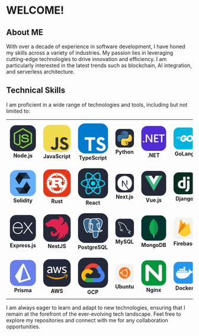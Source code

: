 # WELCOME!

## About ME

With over a decade of experience in software development, I have honed my skills across a variety of industries. My passion lies in leveraging cutting-edge technologies to drive innovation and efficiency. I am particularly interested in the latest trends such as blockchain, AI integration, and serverless architecture.

## Technical Skills

I am proficient in a wide range of technologies and tools, including but not limited to:
  <table>
    <tr style="text-align: center;">
      <td style="padding: 10px;"><img src="./icons/NodeJS-Dark.svg" alt="NodeJS" /> <b style="text-align: center;">Node.js</b></td>
      <td style="padding: 10px;"><img src="./icons/JavaScript.svg" alt="JavaScript" /> <b style="text-align: center;">JavaScript</b></td>
      <td style="padding: 10px;"><img src="./icons/TypeScript.svg" alt="TypeScript" /> <b style="text-align: center;">TypeScript</b></td>
      <td style="padding: 10px;"><img src="./icons/Python-Dark.svg" alt="Python" /> <b style="text-align: center;">Python</b></td>
      <td style="padding: 10px;"><img src="./icons/DotNet.svg" alt=".NET" /> <b style="text-align: center;">.NET</b></td>
      <td style="padding: 10px;"><img src="./icons/GoLang.svg" alt="GoLang" /> <b style="text-align: center;">GoLang</b></td>
    </tr>
    <tr style="text-align: center;">
      <td style="padding: 10px;"><img src="./icons/Solidity.svg" alt="Solidity" /> <b style="text-align: center;">Solidity</b></td>
      <td style="padding: 10px;"><img src="./icons/Rust.svg" alt="Rust" /> <b style="text-align: center;">Rust</b></td>
      <td style="padding: 10px;"><img src="./icons/React-Dark.svg" alt="React" /> <b style="text-align: center;">React</b></td>
      <td style="padding: 10px;"><img src="./icons/NextJS-Dark.svg" alt="Next.js" /> <b style="text-align: center;">Next.js</b></td>
      <td style="padding: 10px;"><img src="./icons/VueJS-Dark.svg" alt="Vue.js" /> <b style="text-align: center;">Vue.js</b></td>
      <td style="padding: 10px;"><img src="./icons/Django.svg" alt="Django" /> <b style="text-align: center;">Django</b></td>
    </tr>
    <tr style="text-align: center;">
      <td style="padding: 10px;"><img src="./icons/ExpressJS-Dark.svg" alt="Express.js" /> <b style="text-align: center;">Express.js</b></td>
      <td style="padding: 10px;"><img src="./icons/NestJS-Dark.svg" alt="NestJS" /> <b style="text-align: center;">NestJS</b></td>
      <td style="padding: 10px;"><img src="./icons/PostgreSQL-Dark.svg" alt="PostgreSQL" /> <b style="text-align: center;">PostgreSQL</b></td>
      <td style="padding: 10px;"><img src="./icons/MySQL-Dark.svg" alt="MySQL" /> <b style="text-align: center;">MySQL</b></td>
      <td style="padding: 10px;"><img src="./icons/MongoDB.svg" alt="MongoDB" /> <b style="text-align: center;">MongoDB</b></td>
      <td style="padding: 10px;"><img src="./icons/Firebase-Light.svg" alt="Firebase" /> <b style="text-align: center;">Firebase</b></td>
    </tr>
    <tr style="text-align: center;">
      <td style="padding: 10px;"><img src="./icons/Prisma.svg" alt="Prisma" /> <b style="text-align: center;">Prisma</b></td>
      <td style="padding: 10px;"><img src="./icons/AWS-Dark.svg" alt="AWS" /> <b style="text-align: center;">AWS</b></td>
      <td style="padding: 10px;"><img src="./icons/GCP-Dark.svg" alt="GCP" /> <b style="text-align: center;">GCP</b></td>
      <td style="padding: 10px;"><img src="./icons/Ubuntu-Light.svg" alt="Ubuntu" /> <b style="text-align: center;">Ubuntu</b></td>
      <td style="padding: 10px;"><img src="./icons/Nginx.svg" alt="Nginx" /> <b style="text-align: center;">Nginx</b></td>
      <td style="padding: 10px;"><img src="./icons/Docker.svg" alt="Docker" /> <b style="text-align: center;">Docker</b></td>
    </tr>
  </table>

I am always eager to learn and adapt to new technologies, ensuring that I remain at the forefront of the ever-evolving tech landscape. Feel free to explore my repositories and connect with me for any collaboration opportunities.
